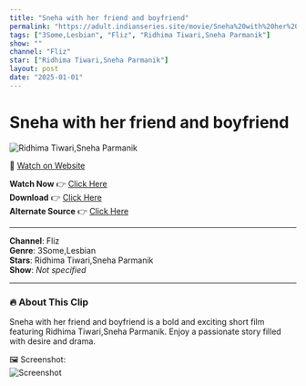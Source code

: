 ```yaml
---
title: "Sneha with her friend and boyfriend"
permalink: "https://adult.indianseries.site/movie/Sneha%20with%20her%20friend%20and%20boyfriend"
tags: ["3Some,Lesbian", "Fliz", "Ridhima Tiwari,Sneha Parmanik"]
show: ""
channel: "Fliz"
star: ["Ridhima Tiwari,Sneha Parmanik"]
layout: post
date: "2025-01-01"
---
```


# Sneha with her friend and boyfriend

![Ridhima Tiwari,Sneha Parmanik](https://shorts.desisins.com/wp-content/uploads/2023/10/Fliz-Natasha-DesiSins.com_.jpg)

🔗 [Watch on Website](https://adult.indianseries.site/movie/Sneha%20with%20her%20friend%20and%20boyfriend)

**Watch Now** 👉 [Click Here](https://adult.indianseries.site/movie/Sneha%20with%20her%20friend%20and%20boyfriend)  
**Download** 👉 [Click Here](https://adult.indianseries.site/movie/Sneha%20with%20her%20friend%20and%20boyfriend)  
**Alternate Source** 👉 [Click Here](https://adult.indianseries.site/movie/Sneha%20with%20her%20friend%20and%20boyfriend)

---

**Channel**: Fliz  
**Genre**: 3Some,Lesbian  
**Stars**: Ridhima Tiwari,Sneha Parmanik  
**Show**: *Not specified*

---

### 🔥 About This Clip

Sneha with her friend and boyfriend is a bold and exciting short film featuring Ridhima Tiwari,Sneha Parmanik. Enjoy a passionate story filled with desire and drama.
 
🖼️ Screenshot:  
![Screenshot](https://shorts.desisins.com/wp-content/uploads/2023/10/Fliz-Natasha-DesiSins.com_.jpg)

